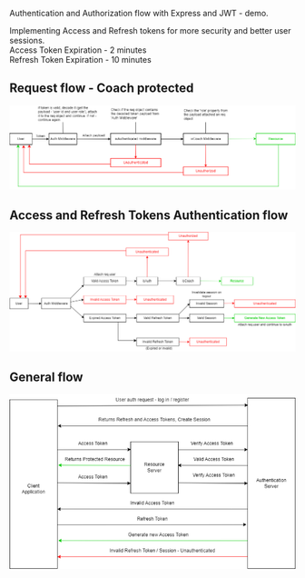 Authentication and Authorization flow with Express and JWT - demo.

Implementing Access and Refresh tokens for more security and better user sessions. <br/>
Access Token Expiration - 2 minutes <br />
Refresh Token Expiration - 10 minutes

<h2>Request flow - Coach protected</h2>

<img src="/screenshots/request-flow.png"/>

<h2>Access and Refresh Tokens Authentication flow</h2>

<img src="/screenshots/refresh-access-tokens-flow.drawio.png"/>

<h2>General flow</h2>

<img src="/screenshots/general-auth-flow.drawio.png"/>